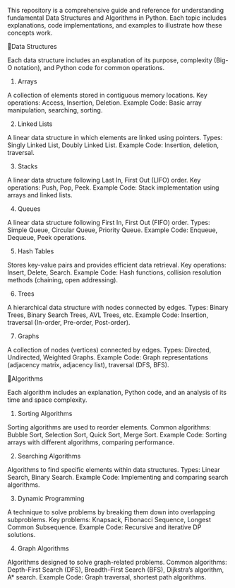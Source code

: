 This repository is a comprehensive guide and reference for understanding fundamental Data Structures and Algorithms in Python. Each topic includes explanations, code implementations, and examples to illustrate how these concepts work.

🚀Data Structures

Each data structure includes an explanation of its purpose, complexity (Big-O notation), and Python code for common operations.

1. Arrays
   
A collection of elements stored in contiguous memory locations.
Key operations: Access, Insertion, Deletion.
Example Code: Basic array manipulation, searching, sorting.

2. Linked Lists
   
A linear data structure in which elements are linked using pointers.
Types: Singly Linked List, Doubly Linked List.
Example Code: Insertion, deletion, traversal.

3. Stacks

A linear data structure following Last In, First Out (LIFO) order.
Key operations: Push, Pop, Peek.
Example Code: Stack implementation using arrays and linked lists.

4. Queues

A linear data structure following First In, First Out (FIFO) order.
Types: Simple Queue, Circular Queue, Priority Queue.
Example Code: Enqueue, Dequeue, Peek operations.

5. Hash Tables

Stores key-value pairs and provides efficient data retrieval.
Key operations: Insert, Delete, Search.
Example Code: Hash functions, collision resolution methods (chaining, open addressing).

6. Trees

A hierarchical data structure with nodes connected by edges.
Types: Binary Trees, Binary Search Trees, AVL Trees, etc.
Example Code: Insertion, traversal (In-order, Pre-order, Post-order).

7. Graphs

A collection of nodes (vertices) connected by edges.
Types: Directed, Undirected, Weighted Graphs.
Example Code: Graph representations (adjacency matrix, adjacency list), traversal (DFS, BFS).

🚀Algorithms

Each algorithm includes an explanation, Python code, and an analysis of its time and space complexity.

1. Sorting Algorithms
   
Sorting algorithms are used to reorder elements.
Common algorithms: Bubble Sort, Selection Sort, Quick Sort, Merge Sort.
Example Code: Sorting arrays with different algorithms, comparing performance.

2. Searching Algorithms

Algorithms to find specific elements within data structures.
Types: Linear Search, Binary Search.
Example Code: Implementing and comparing search algorithms.

3. Dynamic Programming

A technique to solve problems by breaking them down into overlapping subproblems.
Key problems: Knapsack, Fibonacci Sequence, Longest Common Subsequence.
Example Code: Recursive and iterative DP solutions.

4. Graph Algorithms

Algorithms designed to solve graph-related problems.
Common algorithms: Depth-First Search (DFS), Breadth-First Search (BFS), Dijkstra’s algorithm, A* search.
Example Code: Graph traversal, shortest path algorithms.
